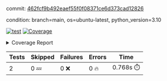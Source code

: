 commit: [462fcf9b492eaef55f0f08371ce6d373cad12826](https://github.com/rcmdnk/python-template/tree/462fcf9b492eaef55f0f08371ce6d373cad12826)

condition: branch=main, os=ubuntu-latest, python_version=3.10

[![test](https://github.com/rcmdnk/python-template/actions/workflows/test.yml/badge.svg)](https://github.com/rcmdnk/python-template/actions/runs/14696440185)
<a href="https://github.com/rcmdnk/python-template/blob/462fcf9b492eaef55f0f08371ce6d373cad12826/README.md"><img alt="Coverage" src="https://img.shields.io/badge/Coverage-100%25-brightgreen.svg" /></a><details><summary>Coverage Report </summary><table><tr><th>File</th><th>Stmts</th><th>Miss</th><th>Cover</th></tr><tbody><tr><td><b>TOTAL</b></td><td><b>4</b></td><td><b>0</b></td><td><b>100%</b></td></tr></tbody></table></details>

| Tests | Skipped | Failures | Errors | Time |
| ----- | ------- | -------- | -------- | ------------------ |
| 2 | 0 :zzz: | 0 :x: | 0 :fire: | 0.768s :stopwatch: |

